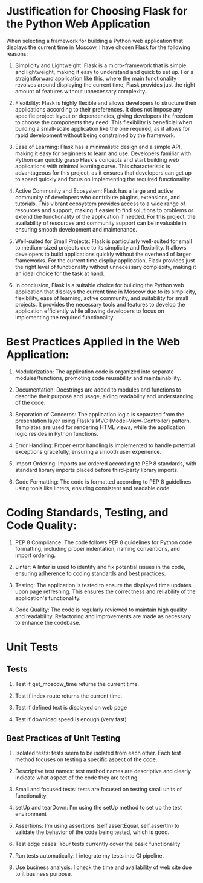 # Justification for Choosing Flask for the Python Web Application
When selecting a framework for building a Python web application that displays the current time in Moscow, I have chosen Flask for the following reasons:

1. Simplicity and Lightweight: Flask is a micro-framework that is simple and lightweight, making it easy to understand and quick to set up. For a straightforward application like this, where the main functionality revolves around displaying the current time, Flask provides just the right amount of features without unnecessary complexity.

2. Flexibility: Flask is highly flexible and allows developers to structure their applications according to their preferences. It does not impose any specific project layout or dependencies, giving developers the freedom to choose the components they need. This flexibility is beneficial when building a small-scale application like the one required, as it allows for rapid development without being constrained by the framework.

3. Ease of Learning: Flask has a minimalistic design and a simple API, making it easy for beginners to learn and use. Developers familiar with Python can quickly grasp Flask's concepts and start building web applications with minimal learning curve. This characteristic is advantageous for this project, as it ensures that developers can get up to speed quickly and focus on implementing the required functionality.

4. Active Community and Ecosystem: Flask has a large and active community of developers who contribute plugins, extensions, and tutorials. This vibrant ecosystem provides access to a wide range of resources and support, making it easier to find solutions to problems or extend the functionality of the application if needed. For this project, the availability of resources and community support can be invaluable in ensuring smooth development and maintenance.

5. Well-suited for Small Projects: Flask is particularly well-suited for small to medium-sized projects due to its simplicity and flexibility. It allows developers to build applications quickly without the overhead of larger frameworks. For the current time display application, Flask provides just the right level of functionality without unnecessary complexity, making it an ideal choice for the task at hand.

6. In conclusion, Flask is a suitable choice for building the Python web application that displays the current time in Moscow due to its simplicity, flexibility, ease of learning, active community, and suitability for small projects. It provides the necessary tools and features to develop the application efficiently while allowing developers to focus on implementing the required functionality.

# Best Practices Applied in the Web Application:
1. Modularization: The application code is organized into separate modules/functions, promoting code reusability and maintainability.

2. Documentation: Docstrings are added to modules and functions to describe their purpose and usage, aiding readability and understanding of the code.

3. Separation of Concerns: The application logic is separated from the presentation layer using Flask's MVC (Model-View-Controller) pattern. Templates are used for rendering HTML views, while the application logic resides in Python functions.

4. Error Handling: Proper error handling is implemented to handle potential exceptions gracefully, ensuring a smooth user experience.

5. Import Ordering: Imports are ordered according to PEP 8 standards, with standard library imports placed before third-party library imports.

6. Code Formatting: The code is formatted according to PEP 8 guidelines using tools like linters, ensuring consistent and readable code.

# Coding Standards, Testing, and Code Quality:
1. PEP 8 Compliance: The code follows PEP 8 guidelines for Python code formatting, including proper indentation, naming conventions, and import ordering.

2. Linter: A linter is used to identify and fix potential issues in the code, ensuring adherence to coding standards and best practices.

3. Testing: The application is tested to ensure the displayed time updates upon page refreshing. This ensures the correctness and reliability of the application's functionality.

4. Code Quality: The code is regularly reviewed to maintain high quality and readability. Refactoring and improvements are made as necessary to enhance the codebase.

# Unit Tests

## Tests

1. Test if get_moscow_time returns the current time.

2. Test if index route returns the current time.

3. Test if defined text is displayed on web page

4. Test if download speed is enough (very fast)

## Best Practices of Unit Testing

1. Isolated tests: tests seem to be isolated from each other. Each test method focuses on testing a specific aspect of the code.

2. Descriptive test names: test method names are descriptive and clearly indicate what aspect of the code they are testing.

3. Small and focused tests: tests are focused on testing small units of functionality.

4. setUp and tearDown: I'm using the setUp method to set up the test environment 

5. Assertions: I'm using assertions (self.assertEqual, self.assertIn) to validate the behavior of the code being tested, which is good.

6. Test edge cases: Your tests currently cover the basic functionality

7. Run tests automatically: I integrate my tests into CI pipeline.

8. Use business analysis: I check the time and availability of web site due to it business purpose.
